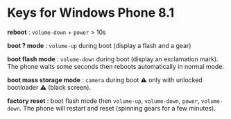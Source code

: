 # Keys for Windows Phone 8.1

**reboot** : `volume-down` + `power` > 10s  

 **boot ? mode** : `volume-up` during boot (display a flash and a gear)  

**boot flash mode** : `volume-down` during boot (display an exclamation mark). The phone waits some seconds then reboots automatically in normal mode.  

 **boot mass storage mode** : `camera` during boot :warning: only with unlocked bootloader :warning: (black screen).

 **factory reset** : boot flash mode then `volume-up`, `volume-down`, `power`, `volume-down`. The phone will restart and reset (spinning gears for a few minutes).


